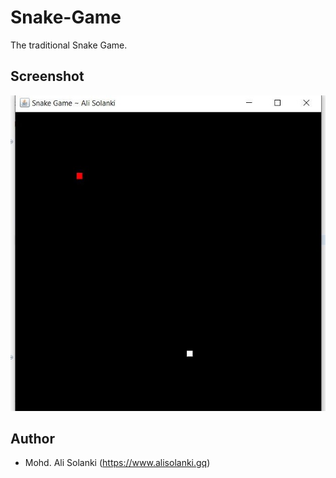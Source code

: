 # Snake-Game
The traditional Snake Game.

## Screenshot
![Snake Game](https://github.com/alisolanki/Snake-Game/blob/master/snakegame.jpg)

## Author
* Mohd. Ali Solanki (https://www.alisolanki.gq)
